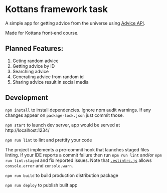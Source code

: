 # Kottans framework task

A simple app for getting advice from the universe using [Advice API](https://api.adviceslip.com/).

Made for Kottans front-end course.

## Planned Features:

1. Geting random advice
2. Getting advice by ID
3. Searching advice
4. Generating advice from random id
5. Sharing advice result in social media

## Development

`npm install` to install dependencies.
Ignore npm audit warnings.
If any changes appear on `package-lock.json` just commit those.

`npm start` to launch dev server, app would be served at http://localhost:1234/

`npm run lint` to lint and prettify your code

The project implements a pre-commit hook that launches staged files linting.
If your IDE reports a commit failure then run `npm run lint` and/or `npm run lint:staged`
and fix reported issues. Note that [`.eslintrc.js`](./.eslintrc.js) allows
`console.error` and `console.warn`.

`npm run build` to build production distribution package

`npm run deploy` to publish built app

